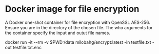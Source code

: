 # Docker image for file encryption

A Docker one-shot container for file encryption with OpenSSL AES-256. Ensure you are in the directory of the chosen file. The who arguments for the container specify the input and outut file names.

docker run -it --rm -v $PWD:/data milobahg/encrypt:latest -in testfile.txt -out testfile.txt.enc

